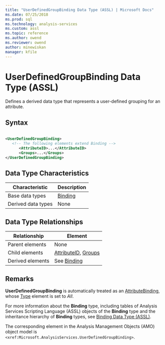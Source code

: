```yaml
---
title: "UserDefinedGroupBinding Data Type (ASSL) | Microsoft Docs"
ms.date: 07/25/2018
ms.prod: sql
ms.technology: analysis-services
ms.custom: assl
ms.topic: reference
ms.author: owend
ms.reviewer: owend
author: minewiskan
manager: kfile
---
```

# UserDefinedGroupBinding Data Type (ASSL)

  Defines a derived data type that represents a user-defined grouping for an attribute.  
  
## Syntax  
  
```xml  
  
<UserDefinedGroupBinding>  
   <!-- The following elements extend Binding -->  
      <AttributeID>...</AttributeID>  
      <Groups>...</Groups>  
</UserDefinedGroupBinding>  
```  
  
## Data Type Characteristics  
  
|Characteristic|Description|  
|--------------------|-----------------|  
|Base data types|[Binding](binding-data-type-assl.md)|  
|Derived data types|None|  
  
## Data Type Relationships  
  
|Relationship|Element|  
|------------------|-------------|  
|Parent elements|None|  
|Child elements|[AttributeID](../properties/attributeid-element-assl.md), [Groups](../collections/groups-element-assl.md)|  
|Derived elements|See [Binding](binding-data-type-assl.md)|  
  
## Remarks  
 **UserDefinedGroupBinding** is automatically treated as an [AttributeBinding](attributebinding-data-type-assl.md), whose [Type](../properties/type-element-binding-assl.md) element is set to *All*.  
  
 For more information about the **Binding** type, including tables of Analysis Services Scripting Language (ASSL) objects of the **Binding** type and the inheritance hierarchy of **Binding** types, see [Binding Data Type &#40;ASSL&#41;](binding-data-type-assl.md). 
  
 The corresponding element in the Analysis Management Objects (AMO) object model is `<xref:Microsoft.AnalysisServices.UserDefinedGroupBinding>`.  
  
  
